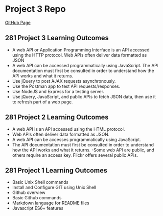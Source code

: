 # Project 3 Repo

[GitHub Page](https://rcomito1.github.io)

## 281 Project 3 Learning Outcomes
- A web API or Application Programming Interface is an API accessed using the HTTP protocol. Web APIs often deliver data formatted as JSON
- A web API can be accessed programmatically using JavaScript. The API documentation must first be consulted in order to understand how the API works and what it returns.
- Use jQuery to post AJAX requests asynchronously.
- Use the Postman app to test API requests/responses.
- Use NodeJS and Express for a testing server.
- Use jQuery, JavaScript, and public APIs to fetch JSON data, then use it to refresh part of a web page.

## 281 Project 2 Learning Outcomes
- A web API is an API accessed using the HTML protocol.
- Web APIs often deliver data formatted as JSON.
- A web API can be accesses programmatically using JavaScript.
- The API documentation must first be consulted in order to understand how the API works and what it returns.
-Some web API are public, and others require an access key. Flickr offers several public APIs.

## 281 Project 1 Learning Outcomes
- Basic Unix Shell commands
- Install and Configure GIT using Unix Shell
- Github overview
- Basic Github commands
- Markdown language for README files
- Javascript ES6+ features
